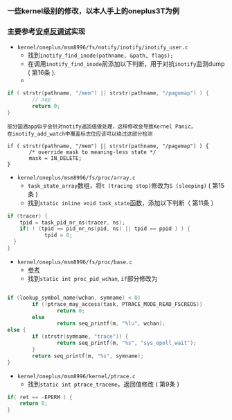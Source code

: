 ### 一些kernel级别的修改，以本人手上的oneplus3T为例
### 主要参考[安卓反调试](https://bbs.pediy.com/thread-223324.htm)实现

- `kernel/oneplus/msm8996/fs/notify/inotify/inotify_user.c`
    - 找到`inotify_find_inode(pathname, &path, flags);`
    - 在调用`inotify_find_inode`前添加以下判断，用于对抗`inotify`监测dump ( 第16条 ).
    -
 ````cpp
 if ( strstr(pathname, "/mem") || strstr(pathname, "/pagemap") ) {
         // nop
         return 0;
 }
 ````
 ````
 部分国酒app似乎会针对notify返回值做处理，这样修改会导致Kernel Panic，
 在inotify_add_watch中覆盖标志位应该可以绕过这部分检测
 
 if ( strstr(pathname, "/mem") || strstr(pathname, "/pagemap") ) {
        /* override mask to meaning-less state */
        mask = IN_DELETE;
}
 ````
- `kernel/oneplus/msm8996/fs/proc/array.c`
  - `task_state_array`数组，将`t (tracing stop)`修改为`S (sleeping)` ( 第15条 )
  - 找到`static inline void task_state`函数，添加以下判断（ 第11条 ）
````cpp
if (tracer) {
    tpid = task_pid_nr_ns(tracer, ns);
    if( ! (tpid == pid_nr_ns(pid, ns) || tpid == ppid ) ) {
            tpid = 0;
  }
}
````
- `kernel/oneplus/msm8996/fs/proc/base.c`
  - [参考](https://bbs.pediy.com/thread-213481.htm)
  - 找到`static int proc_pid_wchan`, `if`部分修改为
````cpp

if (lookup_symbol_name(wchan, symname) < 0)
        if (!ptrace_may_access(task, PTRACE_MODE_READ_FSCREDS))
                return 0;
        else
                return seq_printf(m, "%lu", wchan);
else {
        if (strstr(symname, "trace")) {
                return seq_printf(m, "%s", "sys_epoll_wait");
        }
        return seq_printf(m, "%s", symname);
}
````

- `kernel/oneplus/msm8996/kernel/ptrace.c`
  - 找到`static int ptrace_traceme`，返回值修改 ( 第9条 )
````cpp
if( ret == -EPERM ) {
    return 0;
}
````
